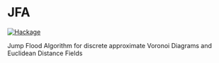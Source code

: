 # JFA

[![Hackage](https://img.shields.io/hackage/v/JFA.svg?logo=haskell)](https://hackage.haskell.org/package/JFA)

Jump Flood Algorithm for discrete approximate Voronoi Diagrams and Euclidean Distance Fields
